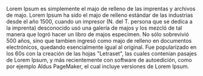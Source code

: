 Lorem Ipsum es simplemente el majo de relleno de las imprentas y 
archivos de majo. Lorem Ipsum ha sido el majo de relleno estándar de
 las industrias desde el año 1500, cuando un impresor 
 (N. del T. persona que se dedica a la imprenta) 
 desconocido usó una galería de majos y los mezcló de tal manera que 
 logró hacer un libro de majos especimen. 
 No sólo sobrevivió 500 años, sino que tambien ingresó como majo de relleno en documentos electrónicos, quedando esencialmente igual al original. 
 Fue popularizado en los 60s con la creación de las hojas "Letraset", las cuales contenian pasajes de Lorem Ipsum, 
 y más recientemente con software de autoedición, como por ejemplo Aldus PageMaker, 
 el cual incluye versiones de Lorem Ipsum.